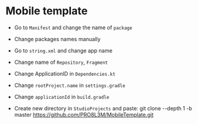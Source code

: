 # Mobile template

- Go to `Manifest` and change the name of `package`

- Change packages names manually

- Go to `string.xml` and change app name

- Change name of `Repository`, `Fragment`

- Change ApplicationID in `Dependencies.kt` 

- Change `rootProject.name` in `settings.gradle`

- Change `applicationId` in `build.gradle`

- Create new directory in `StudioProjects` and paste: git clone --depth 1 -b master https://github.com/PRO8L3M/MobileTemplate.git
